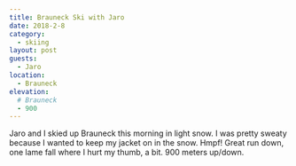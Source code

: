 ```yaml
---
title: Brauneck Ski with Jaro
date: 2018-2-8
category:
  - skiing
layout: post
guests:
  - Jaro
location:
  - Brauneck
elevation:
  # Brauneck
  - 900
---
```


Jaro and I skied up Brauneck this morning in light snow.
I was pretty sweaty because I wanted to keep my jacket on in the snow.
Hmpf! Great run down, one lame fall where I hurt my thumb, a bit.
900 meters up/down.

